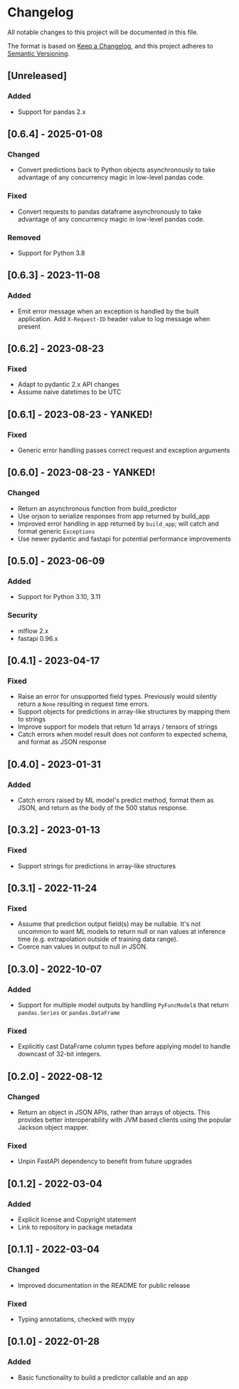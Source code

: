 # Changelog
All notable changes to this project will be documented in this file.

The format is based on [Keep a Changelog](https://keepachangelog.com/en/1.0.0/),
and this project adheres to [Semantic Versioning](https://semver.org/spec/v2.0.0.html).

## [Unreleased]
### Added
- Support for pandas 2.x

## [0.6.4] - 2025-01-08
### Changed
- Convert predictions back to Python objects asynchronously to take advantage of any concurrency magic in low-level pandas code.

### Fixed
- Convert requests to pandas dataframe asynchronously to take advantage of any concurrency magic in low-level pandas code.

### Removed
- Support for Python 3.8

## [0.6.3] - 2023-11-08
### Added
- Emit error message when an exception is handled by the built application. Add `X-Request-ID` header value to log message when present

## [0.6.2] - 2023-08-23
### Fixed
- Adapt to pydantic 2.x API changes
- Assume naive datetimes to be UTC

## [0.6.1] - 2023-08-23 - YANKED!
### Fixed
- Generic error handling passes correct request and exception arguments 

## [0.6.0] - 2023-08-23 - YANKED!
### Changed
- Return an asynchronous function from build_predictor
- Use orjson to serialize responses from app returned by build_app
- Improved error handling in app returned by `build_app`; will catch and format generic `Exceptions`
- Use newer pydantic and fastapi for potential performance improvements

## [0.5.0] - 2023-06-09
### Added
- Support for Python 3.10, 3.11

### Security
- mlflow 2.x
- fastapi 0.96.x

## [0.4.1] - 2023-04-17
### Fixed
- Raise an error for unsupported field types. Previously would silently return a `None` resulting in request time errors.
- Support objects for predictions in array-like structures by mapping them to strings
- Improve support for models that return 1d arrays / tensors of strings
- Catch errors when model result does not conform to expected schema, and format as JSON response

## [0.4.0] - 2023-01-31
### Added
- Catch errors raised by ML model's predict method, format them as JSON, and return as the body of the 500 status response.

## [0.3.2] - 2023-01-13
### Fixed
- Support strings for predictions in array-like structures

## [0.3.1] - 2022-11-24
### Fixed
- Assume that prediction output field(s) may be nullable. It's not uncommon to want ML models to return null or nan values at inference time (e.g. extrapolation outside of training data range).
- Coerce nan values in output to null in JSON.

## [0.3.0] - 2022-10-07
### Added
- Support for multiple model outputs by handling `PyFuncModel`s that return `pandas.Series` or `pandas.DataFrame`

### Fixed
- Explicitly cast DataFrame column types before applying model to handle downcast of 32-bit integers.

## [0.2.0] - 2022-08-12
### Changed
- Return an object in JSON APIs, rather than arrays of objects. This provides better interoperability with JVM based clients using the popular Jackson object mapper.

### Fixed
- Unpin FastAPI dependency to benefit from future upgrades

## [0.1.2] - 2022-03-04
### Added
- Explicit license and Copyright statement
- Link to repository in package metadata

## [0.1.1] - 2022-03-04
### Changed
- Improved documentation in the README for public release

### Fixed
- Typing annotations, checked with mypy 

## [0.1.0] - 2022-01-28
### Added
- Basic functionality to build a predictor callable and an app
